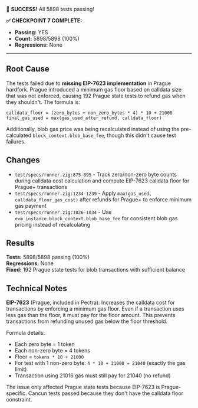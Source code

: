 🎉 **SUCCESS!** All 5898 tests passing!

**✅ CHECKPOINT 7 COMPLETE:**
- **Passing:** YES  
- **Count:** 5898/5898 (100%)
- **Regressions:** None

---

## Root Cause

The tests failed due to **missing EIP-7623 implementation** in Prague hardfork. Prague introduced a minimum gas floor based on calldata size that was not enforced, causing 192 Prague state tests to refund gas when they shouldn't. The formula is:

```
calldata_floor = (zero_bytes + non_zero_bytes * 4) * 10 + 21000
final_gas_used = max(gas_used_after_refund, calldata_floor)
```

Additionally, blob gas price was being recalculated instead of using the pre-calculated `block_context.blob_base_fee`, though this didn't cause test failures.

## Changes

- `test/specs/runner.zig:875-895` - Track zero/non-zero byte counts during calldata cost calculation and compute EIP-7623 calldata floor for Prague+ transactions
- `test/specs/runner.zig:1234-1239` - Apply `max(gas_used, calldata_floor_gas_cost)` after refunds for Prague+ to enforce minimum gas payment
- `test/specs/runner.zig:1026-1034` - Use `evm_instance.block_context.blob_base_fee` for consistent blob gas pricing instead of recalculating

## Results

**Tests:** 5898/5898 passing (100%)  
**Regressions:** None  
**Fixed:** 192 Prague state tests for blob transactions with sufficient balance

## Technical Notes

**EIP-7623** (Prague, included in Pectra): Increases the calldata cost for transactions by enforcing a minimum gas floor. Even if a transaction uses less gas than the floor, it must pay for the floor amount. This prevents transactions from refunding unused gas below the floor threshold.

Formula details:
- Each zero byte = 1 token
- Each non-zero byte = 4 tokens  
- Floor = `tokens * 10 + 21000`
- For test with 1 non-zero byte: `4 * 10 + 21000 = 21040` (exactly the gas limit)
- Transaction using 21016 gas must still pay for 21040 (no refund)

The issue only affected Prague state tests because EIP-7623 is Prague-specific. Cancun tests passed because they don't have the calldata floor constraint.